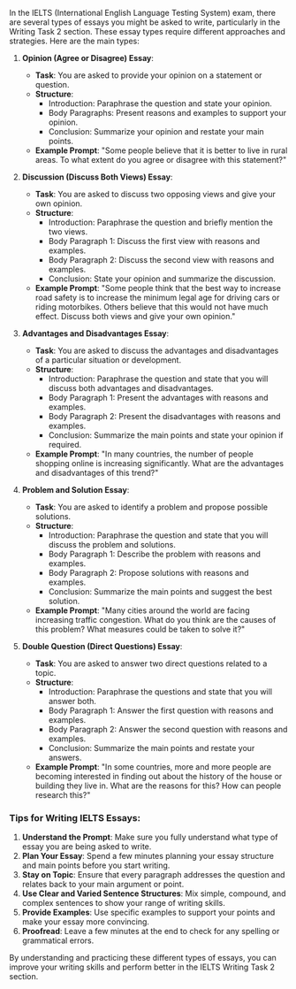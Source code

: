 In the IELTS (International English Language Testing System) exam, there are several types of essays you might be asked to write, particularly in the Writing Task 2 section. These essay types require different approaches and strategies. Here are the main types:

1. **Opinion (Agree or Disagree) Essay**:
    - **Task**: You are asked to provide your opinion on a statement or question.
    - **Structure**:
        - Introduction: Paraphrase the question and state your opinion.
        - Body Paragraphs: Present reasons and examples to support your opinion.
        - Conclusion: Summarize your opinion and restate your main points.
    - **Example Prompt**: "Some people believe that it is better to live in rural areas. To what extent do you agree or disagree with this statement?"

2. **Discussion (Discuss Both Views) Essay**:
    - **Task**: You are asked to discuss two opposing views and give your own opinion.
    - **Structure**:
        - Introduction: Paraphrase the question and briefly mention the two views.
        - Body Paragraph 1: Discuss the first view with reasons and examples.
        - Body Paragraph 2: Discuss the second view with reasons and examples.
        - Conclusion: State your opinion and summarize the discussion.
    - **Example Prompt**: "Some people think that the best way to increase road safety is to increase the minimum legal age for driving cars or riding motorbikes. Others believe that this would not have much effect. Discuss both views and give your own opinion."

3. **Advantages and Disadvantages Essay**:
    - **Task**: You are asked to discuss the advantages and disadvantages of a particular situation or development.
    - **Structure**:
        - Introduction: Paraphrase the question and state that you will discuss both advantages and disadvantages.
        - Body Paragraph 1: Present the advantages with reasons and examples.
        - Body Paragraph 2: Present the disadvantages with reasons and examples.
        - Conclusion: Summarize the main points and state your opinion if required.
    - **Example Prompt**: "In many countries, the number of people shopping online is increasing significantly. What are the advantages and disadvantages of this trend?"

4. **Problem and Solution Essay**:
    - **Task**: You are asked to identify a problem and propose possible solutions.
    - **Structure**:
        - Introduction: Paraphrase the question and state that you will discuss the problem and solutions.
        - Body Paragraph 1: Describe the problem with reasons and examples.
        - Body Paragraph 2: Propose solutions with reasons and examples.
        - Conclusion: Summarize the main points and suggest the best solution.
    - **Example Prompt**: "Many cities around the world are facing increasing traffic congestion. What do you think are the causes of this problem? What measures could be taken to solve it?"

5. **Double Question (Direct Questions) Essay**:
    - **Task**: You are asked to answer two direct questions related to a topic.
    - **Structure**:
        - Introduction: Paraphrase the questions and state that you will answer both.
        - Body Paragraph 1: Answer the first question with reasons and examples.
        - Body Paragraph 2: Answer the second question with reasons and examples.
        - Conclusion: Summarize the main points and restate your answers.
    - **Example Prompt**: "In some countries, more and more people are becoming interested in finding out about the history of the house or building they live in. What are the reasons for this? How can people research this?"

### **Tips for Writing IELTS Essays**:
1. **Understand the Prompt**: Make sure you fully understand what type of essay you are being asked to write.
2. **Plan Your Essay**: Spend a few minutes planning your essay structure and main points before you start writing.
3. **Stay on Topic**: Ensure that every paragraph addresses the question and relates back to your main argument or point.
4. **Use Clear and Varied Sentence Structures**: Mix simple, compound, and complex sentences to show your range of writing skills.
5. **Provide Examples**: Use specific examples to support your points and make your essay more convincing.
6. **Proofread**: Leave a few minutes at the end to check for any spelling or grammatical errors.

By understanding and practicing these different types of essays, you can improve your writing skills and perform better in the IELTS Writing Task 2 section.
